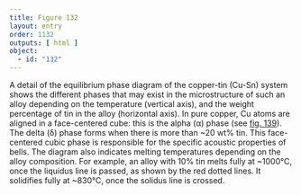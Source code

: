 ```yaml
---
title: Figure 132
layout: entry
order: 1132
outputs: [ html ]
object:
  - id: "132"
---
```


A detail of the equilibrium phase diagram of the copper-tin (Cu-Sn) system shows the different phases that may exist in the microstructure of such an alloy depending on the temperature (vertical axis), and the weight percentage of tin in the alloy (horizontal axis). In pure copper, Cu atoms are aligned in a face-centered cube: this is the alpha (α) phase (see [fig. 139](/visual-atlas/139/)). The delta (δ) phase forms when there is more than ~20 wt% tin. This face-centered cubic phase is responsible for the specific acoustic properties of bells. The diagram also indicates melting temperatures depending on the alloy composition. For example, an alloy with 10% tin melts fully at ~1000°C, once the liquidus line is passed, as shown by the red dotted lines. It solidifies fully at ~830°C, once the solidus line is crossed.
